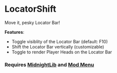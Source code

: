 # LocatorShift
Move it, pesky Locator Bar!

**Features**:
- Toggle visiblity of the Locator Bar (default: F10)
- Shift the Locator Bar vertically (customizable)
- Toggle to render Player Heads on the Locator Bar

### Requires [MidnightLib](https://modrinth.com/mod/midnightlib) and [Mod Menu](https://modrinth.com/mod/modmenu)

